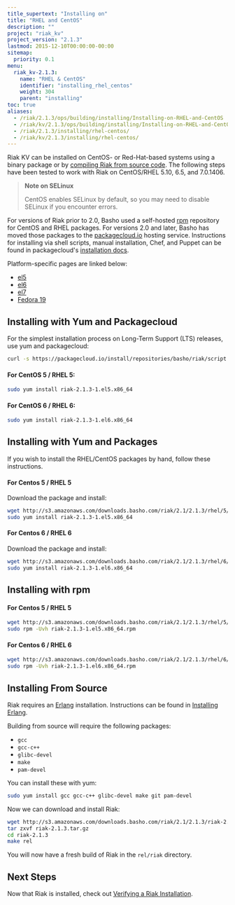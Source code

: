 ```yaml
---
title_supertext: "Installing on"
title: "RHEL and CentOS"
description: ""
project: "riak_kv"
project_version: "2.1.3"
lastmod: 2015-12-10T00:00:00-00:00
sitemap:
  priority: 0.1
menu:
  riak_kv-2.1.3:
    name: "RHEL & CentOS"
    identifier: "installing_rhel_centos"
    weight: 304
    parent: "installing"
toc: true
aliases:
  - /riak/2.1.3/ops/building/installing/Installing-on-RHEL-and-CentOS
  - /riak/kv/2.1.3/ops/building/installing/Installing-on-RHEL-and-CentOS
  - /riak/2.1.3/installing/rhel-centos/
  - /riak/kv/2.1.3/installing/rhel-centos/
---
```


[install source index]: {{<baseurl>}}riak/kv/2.1.3/setup/installing/source
[install source erlang]: {{<baseurl>}}riak/kv/2.1.3/setup/installing/source/erlang
[install verify]: {{<baseurl>}}riak/kv/2.1.3/setup/installing/verify

Riak KV can be installed on CentOS- or Red-Hat-based systems using a binary
package or by [compiling Riak from source code][install source index]. The following steps have been tested to work with Riak on
CentOS/RHEL 5.10, 6.5, and 7.0.1406.

> **Note on SELinux**
>
> CentOS enables SELinux by default, so you may need to disable SELinux if
you encounter errors.

For versions of Riak prior to 2.0, Basho used a self-hosted
[rpm](http://www.rpm.org/) repository for CentOS and RHEL packages. For
versions 2.0 and later, Basho has moved those packages to the
[packagecloud.io](https://packagecloud.io/) hosting service.
Instructions for installing via shell scripts, manual installation,
Chef, and Puppet can be found in packagecloud's [installation docs](https://packagecloud.io/basho/riak/install).

Platform-specific pages are linked below:

* [el5](https://packagecloud.io/basho/riak/packages/el/5/riak-2.1.3-1.x86_64.rpm)
* [el6](https://packagecloud.io/basho/riak/packages/el/6/riak-2.1.3-1.el6.x86_64.rpm)
* [el7](https://packagecloud.io/basho/riak/packages/el/7/riak-2.1.3-1.el7.centos.x86_64.rpm)
* [Fedora 19](https://packagecloud.io/basho/riak/packages/fedora/19/riak-2.1.3-1.fc19.x86_64.rpm)

## Installing with Yum and Packagecloud

For the simplest installation process on Long-Term Support (LTS)
releases, use yum and packagecloud:

```bash
curl -s https://packagecloud.io/install/repositories/basho/riak/script.rpm.sh | sudo bash
```

#### For CentOS 5 / RHEL 5:

```bash
sudo yum install riak-2.1.3-1.el5.x86_64
```

#### For CentOS 6 / RHEL 6:

```bash
sudo yum install riak-2.1.3-1.el6.x86_64
```

## Installing with Yum and Packages

If you wish to install the RHEL/CentOS packages by hand, follow these
instructions.

#### For Centos 5 / RHEL 5

Download the package and install:

```bash
wget http://s3.amazonaws.com/downloads.basho.com/riak/2.1/2.1.3/rhel/5/riak-2.1.3-1.el5.x86_64.rpm
sudo yum install riak-2.1.3-1.el5.x86_64
```

#### For Centos 6 / RHEL 6

Download the package and install:

```bash
wget http://s3.amazonaws.com/downloads.basho.com/riak/2.1/2.1.3/rhel/6/riak-2.1.3-1.el6.x86_64.rpm
sudo yum install riak-2.1.3-1.el6.x86_64
```

## Installing with rpm

#### For Centos 5 / RHEL 5

```bash
wget http://s3.amazonaws.com/downloads.basho.com/riak/2.1/2.1.3/rhel/5/riak-2.1.3-1.el5.x86_64.rpm
sudo rpm -Uvh riak-2.1.3-1.el5.x86_64.rpm
```

#### For Centos 6 / RHEL 6

```bash
wget http://s3.amazonaws.com/downloads.basho.com/riak/2.1/2.1.3/rhel/6/riak-2.1.3-1.el6.x86_64.rpm
sudo rpm -Uvh riak-2.1.3-1.el6.x86_64.rpm
```

## Installing From Source

Riak requires an [Erlang](http://www.erlang.org/) installation.
Instructions can be found in [Installing Erlang][install source erlang].

Building from source will require the following packages:

* `gcc`
* `gcc-c++`
* `glibc-devel`
* `make`
* `pam-devel`

You can install these with yum:

```bash
sudo yum install gcc gcc-c++ glibc-devel make git pam-devel
```

Now we can download and install Riak:

```bash
wget http://s3.amazonaws.com/downloads.basho.com/riak/2.1/2.1.3/riak-2.1.3.tar.gz
tar zxvf riak-2.1.3.tar.gz
cd riak-2.1.3
make rel
```

You will now have a fresh build of Riak in the `rel/riak` directory.

## Next Steps

Now that Riak is installed, check out [Verifying a Riak Installation][install verify].
